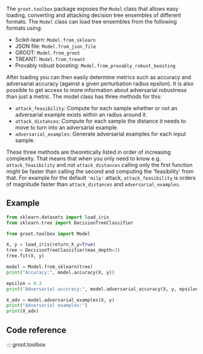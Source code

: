 The `groot.toolbox` package exposes the `Model` class that allows easy loading, converting and attacking decision tree ensembles of different formats. The `Model` class can load tree ensembles from the following formats using:

- Scikit-learn: `Model.from_sklearn`
- JSON file: `Model.from_json_file`
- GROOT: `Model.from_groot`
- TREANT: `Model.from_treant`
- Provably robust boosting: `Model.from_provably_robust_boosting`

After loading you can then easily determine metrics such as accuracy and adversarial accuracy (against a given perturbation radius epsilon). It is also possible to get access to more information about adversarial robustness than just a metric. The model class has three methods for this:

- `attack_feasibility`: Compute for each sample whether or not an adversarial example exists within an radius around it.
- `attack_distances`: Compute for each sample the distance it needs to move to turn into an adversarial example.
- `adversarial_examples`: Generate adversarial examples for each input sample.

These three methods are theoretically listed in order of increasing complexity. That means that when you only need to know e.g. `attack_feasibility` and not `attack_distances` calling only the first function might be faster than calling the second and computing the 'feasibility' from that. For example for the default `'milp'` attack, `attack_feasibility` is orders of magnitude faster than `attack_distances` and `adversarial_examples`.

## Example
```python
from sklearn.datasets import load_iris
from sklearn.tree import DecisionTreeClassifier

from groot.toolbox import Model

X, y = load_iris(return_X_y=True)
tree = DecisionTreeClassifier(max_depth=3)
tree.fit(X, y)

model = Model.from_sklearn(tree)
print("Accuracy:", model.accuracy(X, y))

epsilon = 0.3
print("Adversarial accuracy:", model.adversarial_accuracy(X, y, epsilon=epsilon))

X_adv = model.adversarial_examples(X, y)
print("Adversarial examples:")
print(X_adv)
```

## Code reference
::: groot.toolbox